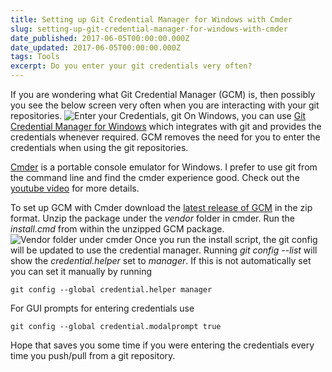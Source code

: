 ```yaml
---
title: Setting up Git Credential Manager for Windows with Cmder
slug: setting-up-git-credential-manager-for-windows-with-cmder
date_published: 2017-06-05T00:00:00.000Z
date_updated: 2017-06-05T00:00:00.000Z
tags: Tools
excerpt: Do you enter your git credentials very often?
---
```


If you are wondering what Git Credential Manager (GCM) is, then possibly you see the below screen very often when you are interacting with your git repositories.
![Enter your Credentials, git](__GHOST_URL__/content/images/git_gcm.png)
On Windows, you can use [Git Credential Manager for Windows](https://github.com/Microsoft/Git-Credential-Manager-for-Windows) which integrates with git and provides the credentials whenever required. GCM removes the need for you to enter the credentials when using the git repositories.

[Cmder](__GHOST_URL__/blog/cmder-portable-console-emulator-for-windows/) is a portable console emulator for Windows. I prefer to use git from the command line and find the cmder experience good. Check out the [youtube video](https://www.youtube.com/watch?v=fpxx8hlNTzc) for more details.

To set up GCM with Cmder download the [latest release of GCM](https://github.com/Microsoft/Git-Credential-Manager-for-Windows/releases) in the zip format. Unzip the package under the *vendor* folder in cmder. Run the *install.cmd* from within the unzipped GCM package.
![Vendor folder under cmder](__GHOST_URL__/content/images/git_gcm_location.png)
Once you run the install script, the git config will be updated to use the credential manager. Running *git config --list* will show the *credential.helper* set to *manager*. If this is not automatically set you can set it manually by running

    git config --global credential.helper manager
    

For GUI prompts for entering credentials use

    git config --global credential.modalprompt true
    

Hope that saves you some time if you were entering the credentials every time you push/pull from a git repository.
